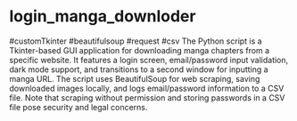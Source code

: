 # login_manga_downloder
#customTkinter
#beautifulsoup
#request
#csv
The Python script is a Tkinter-based GUI application for downloading manga chapters from a specific website. It features a login screen, email/password input validation, dark mode support, and transitions to a second window for inputting a manga URL. The script uses BeautifulSoup for web scraping, saving downloaded images locally, and logs email/password information to a CSV file. Note that scraping without permission and storing passwords in a CSV file pose security and legal concerns.
